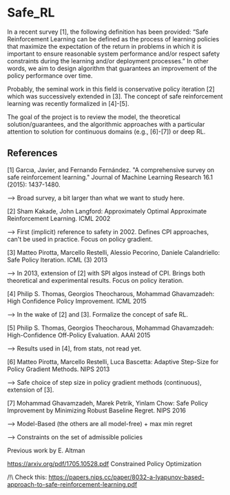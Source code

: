 # Safe_RL

In a recent survey [1], the following definition has been provided: “Safe Reinforcement Learning can be defined as the process of learning policies that maximize the expectation of the return in problems in which it is important to ensure reasonable system performance and/or respect safety constraints during the learning and/or deployment processes.” In other words, we aim to design algorithm that guarantees an improvement of the policy performance over time.

Probably, the seminal work in this field is conservative policy iteration [2] which was successively extended in [3]. The concept of safe reinforcement learning was recently formalized in [4]-[5].

The goal of the project is to review the model, the theoretical solution/guarantees, and the algorithmic approaches with a particular attention to solution for continuous domains (e.g., [6]-[7]) or deep RL.

## References

[1] Garcıa, Javier, and Fernando Fernández. "A comprehensive survey on safe reinforcement learning." Journal of Machine Learning Research 16.1 (2015): 1437-1480.

--> Broad survey, a bit larger than what we want to study here.

[2] Sham Kakade, John Langford: Approximately Optimal Approximate Reinforcement Learning. ICML 2002

--> First (implicit) reference to safety in 2002. Defines CPI approaches, can't be used in practice. Focus on policy gradient.

[3] Matteo Pirotta, Marcello Restelli, Alessio Pecorino, Daniele Calandriello: Safe Policy Iteration. ICML (3) 2013

--> In 2013, extension of [2] with SPI algos instead of CPI. Brings both theoretical and experimental results. Focus on policy iteration.

[4] Philip S. Thomas, Georgios Theocharous, Mohammad Ghavamzadeh: High Confidence Policy Improvement. ICML 2015

--> In the wake of [2] and [3]. Formalize the concept of safe RL.

[5] Philip S. Thomas, Georgios Theocharous, Mohammad Ghavamzadeh: High-Confidence Off-Policy Evaluation. AAAI 2015

--> Results used in [4], from stats, not read yet.

[6] Matteo Pirotta, Marcello Restelli, Luca Bascetta: Adaptive Step-Size for Policy Gradient Methods. NIPS 2013

--> Safe choice of step size in policy gradient methods (continuous), extension of [3].

[7] Mohammad Ghavamzadeh, Marek Petrik, Yinlam Chow: Safe Policy Improvement by Minimizing Robust Baseline Regret. NIPS 2016

--> Model-Based (the others are all model-free) + max min regret


--> Constraints on the set of admissible policies

Previous work by E. Altman

https://arxiv.org/pdf/1705.10528.pdf Constrained Policy Optimization

/!\ Check this: https://papers.nips.cc/paper/8032-a-lyapunov-based-approach-to-safe-reinforcement-learning.pdf

